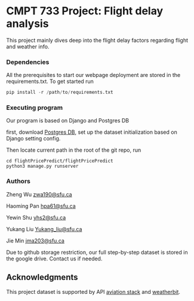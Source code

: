 # CMPT 733 Project: Flight delay analysis

This project mainly dives deep into the flight delay factors regarding flight and weather info. 



### Dependencies

All the prerequisites to start our webpage deployment are stored in the requirements.txt. To get started run

``` python
pip install -r /path/to/requirements.txt
```



### Executing program

Our program is based on Django and Postgres DB

first, download [Postgres DB](https://www.postgresql.org), set up the dataset initialization based on Django setting config.

Then locate current path in the root of the git repo, run

```
cd flightPricePredict/flightPricePredict
python3 manage.py runserver
```



### Authors

Zheng Wu zwa190@sfu.ca

Haoming Pan hpa61@sfu.ca

Yewin Shu yhs2@sfu.ca

Yukang Liu Yukang_liu@sfu.ca

Jie Min jma203@sfu.ca

Due to github storage restriction, our full step-by-step dataset is stored in the google drive. Contact us if needed.



## Acknowledgments

This project dataset is supported by API [aviation stack](https://aviationstack.com) and [weatherbit](https://www.weatherbit.io).